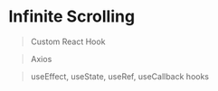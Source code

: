 # Infinite Scrolling

> Custom React Hook

> Axios

> useEffect, useState, useRef, useCallback hooks
